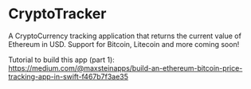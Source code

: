 # CryptoTracker

A CryptoCurrency tracking application that returns the current value of Ethereum in USD. Support for Bitcoin, Litecoin and more coming soon! 

Tutorial to build this app (part 1): https://medium.com/@maxsteinapps/build-an-ethereum-bitcoin-price-tracking-app-in-swift-f467b7f3ae35
